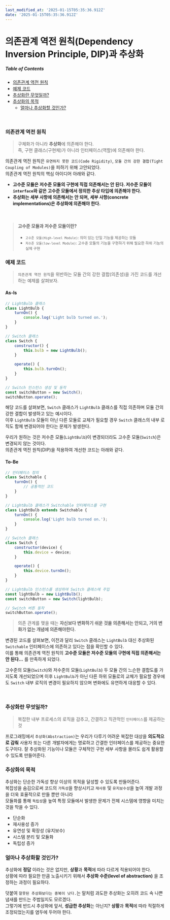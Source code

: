 ```yaml
---
last_modified_at: '2025-01-15T05:35:36.912Z'
date: '2025-01-15T05:35:36.912Z'
---
```

# 의존관계 역전 원칙(Dependency Inversion Principle, DIP)과 추상화
##### Table of Contents
- [의존관계 역전 원칙](#의존관계-역전-원칙)  
- [예제 코드](#예제-코드)
- [추상화란 무엇일까?](#추상화란-무엇일까)
- [추상화의 목적](#추상화의-목적)
    - [얼마나 추상화할 것인가?](#🙋-얼마나-추상화할-것인가)

<br>

### 의존관계 역전 원칙
> 구체화가 아니라 **추상화**에 의존해야 한다.   
> 즉, 구현 클래스(구현체)가 아니라 인터페이스(역할)에 의존해야 한다. 

의존관계 역전 원칙은 `유연하지 못한 코드(Code Rigidity)`, `모듈 간의 강한 결합(Tight Coupling of Modules)`을 피하기 위해 고안되었다.  
의존관계 역전 원칙의 핵심 아이디어 아래와 같다. 

- **고수준 모듈은 저수준 모듈의 구현에 직접 의존해서는 안 된다. 저수준 모듈이 `interface`와 같은 고수준 모듈에서 정의한 추상 타입에 의존해야 한다.**
- **추상화는 세부 사항에 의존해서는 안 되며, 세부 사항(concrete implementations)은 추상화에 의존해야 한다.**

<br>

> #### 고수준 모듈과 저수준 모듈이란? 
> - <small>`고수준 모듈(High-level Module)`: 의미 있는 단일 기능을 제공하는 모듈</small> 
> - <small>`저수준 모듈(low-level Module)`: 고수준 모듈의 기능을 구현하기 위해 필요한 하위 기능의 실제 구현</small> 

### 예제 코드 
> `의존관계 역전 원칙`을 위반하는 모듈 간의 강한 결합(의존성)을 가진 코드를 개선하는 예제를 살펴보자. 

#### As-Is
```js
// LightBulb 클래스
class LightBulb {
    turnOn() {
        console.log('Light bulb turned on.');
    }
}

// Switch 클래스
class Switch {
    constructor() {
        this.bulb = new LightBulb();
    }

    operate() {
        this.bulb.turnOn();
    }
}

// Switch 인스턴스 생성 및 동작
const switchButton = new Switch();
switchButton.operate();
```
해당 코드를 살펴보면, `Switch` 클래스가 `LightBulb` 클래스를 직접 의존하며 모듈 간의 강한 결합이 발생하고 있는 예시이다.   
이후 `LightBulb` 모듈이 아닌 다른 모듈로 교체가 필요할 경우 `Switch` 클래스의 내부 로직도 함께 변경되어야 한다는 문제가 발생한다. 

우리가 원하는 것은 저수준 모듈(`LightBulb`)이 변경되더라도 고수준 모듈(`Switch`)은 변경되지 않는 것이다.  
의존관계 역전 원칙(DIP)을 적용하여 개선한 코드는 아래와 같다. 

#### To-Be
```js
// 인터페이스 정의
class Switchable {
    turnOn() {
        // 공통적인 코드
    }
}

// LightBulb 클래스가 Switchable 인터페이스를 구현
class LightBulb extends Switchable {
    turnOn() {
        console.log('Light bulb turned on.');
    }
}

// Switch 클래스
class Switch {
    constructor(device) {
        this.device = device;
    }

    operate() {
        this.device.turnOn();
    }
}

// LightBulb 인스턴스를 생성하여 Switch 클래스에 주입
const lightBulb = new LightBulb();
const switchButton = new Switch(lightBulb);

// Switch 버튼 동작
switchButton.operate();
```

> 의존 관계를 맺을 때는 **자신보다 변화하기 쉬운 것을 의존해서는 안되고, 거의 변화가 없는 개념에 의존해야한다.** 

변경된 코드를 살펴보면, 이전과 달리 `Switch` 클래스는 `LightBulb` 대신 추상화된 `Switchable` 인터페이스에 의존하고 있다는 점을 확인할 수 있다.   
이를 통해 의존관계 역전 원칙의 **고수준 모듈은 저수준 모듈의 구현에 직접 의존해서는 안 된다...** 를 만족하게 되었다.  

고수준의 모듈(`Switch`)와 저수준의 모듈(`LightBulb`) 두 모듈 간의 느슨한 결합도를 가지도록 개선되었으며
이후 `LightBulb`가 아닌 다른 하위 모듈로의 교체가 필요할 경우에도 `Switch` 내부 로직의 변경이 필요하지 않으며 변화에도 유연하게 대응할 수 있다.   

<br>

### 추상화란 무엇일까?
> 복잡한 내부 프로세스의 로직을 감추고, 간결하고 직관적인 `인터페이스`를 제공하는 것

프로그래밍에서 `추상화(Abstraction)`는 우리가 다루기 어려운 복잡한 대상을 **의도적으로 감춰** 사용자 또는 다른 개발자에게는 명료하고 간결한 인터페이스를 제공하는 중요한 도구이다. 잘 추상화된 기능이나 모듈은 구체적인 구현 세부 사항을 몰라도 쉽게 활용할 수 있도록 만들어준다. 



### 추상화의 목적 
추상화는 단순한 가독성 향상 이상의 목적을 달성할 수 있도록 만들어준다.  
복잡성을 숨김으로써 코드의 `가독성`을 향상시키고 `재사용` 및 `유지보수성`을 높여 개발 과정을 더욱 효율적으로 만들 뿐만 아니라  
모듈화를 통해 `독립성`을 높여 특정 모듈에서 발생한 문제가 전체 시스템에 영향을 미치는 것을 막을 수 있다. 

- 단순화 
- 재사용성 증가
- 유연성 및 확장성 (유지보수)
- 시스템 분리 및 모듈화
- 독립성 증가


### 얼마나 추상화할 것인가?
추상화에 **정답** 이라는 것은 없지만, **상황**과 **목적**에 따라 다르게 적용되어야 한다.  
상황에 따라 필요한 만큼 노출시키기 위해서 **추상화 수준(level of abstraction)** 을 조정하는 과정이 필요하다.
   
덧붙여 `잘못된 추상화보다는 중복이 낫다.`는 말처럼 과도한 추상화는 오히려 코드 속 나쁜 냄새를 만드는 주범일지도 모르겠다.  
그렇기에 반드시 추상화에 앞서, **성급한 추상화**는 아닌지? **상황**과 **목적**에 따라 적절하게 조정되었는지를 염두에 두어야 한다. 
